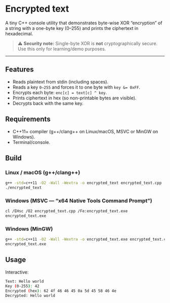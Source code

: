 # Encrypted text

A tiny C++ console utility that demonstrates byte-wise XOR “encryption” of a string with a one-byte key (0–255) and prints the ciphertext in hexadecimal.

> ⚠️ **Security note:** Single-byte XOR is **not** cryptographically secure. Use this only for learning/demo purposes.

---

## Features
- Reads plaintext from stdin (including spaces).
- Reads a key `0–255` and forces it to one byte with `key &= 0xFF`.
- Encrypts each byte: `enc[с] = text[с] ^ key`.
- Prints ciphertext in hex (so non-printable bytes are visible).
- Decrypts back with the same key.

## Requirements
- C++11+ compiler (g++/clang++ on Linux/macOS, MSVC or MinGW on Windows).
- Terminal/console.

## Build

### Linux / macOS (g++/clang++)
```bash
g++ -std=c++11 -O2 -Wall -Wextra -o encrypted_text encrypted_text.cpp
./encrypted_text
```
### Windows (MSVC — “x64 Native Tools Command Prompt”)
```bash
cl /EHsc /O2 encrypted_text.cpp /Fe:encrypted_text.exe
encrypted_text.exe
```

### Windows (MinGW)
```bash
g++ -std=c++11 -O2 -Wall -Wextra -o encrypted_text.exe encrypted_text.cpp
encrypted_text.exe
```

## Usage

Interactive:
```bash
Text: Hello world
Key (0-255): 42
Encrypted (hex): 62 4f 46 46 45 0a 5d 45 58 46 4e 
Decrypted: Hello world
```
